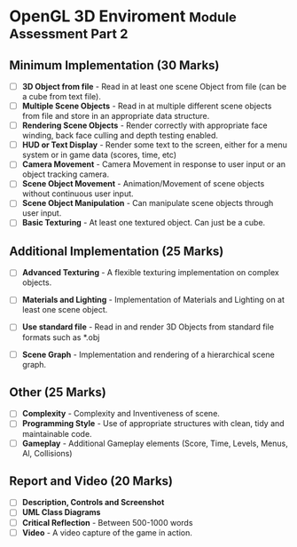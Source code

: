 # OpenGL 3D Enviroment <small>Module Assessment Part 2</small>

## Minimum Implementation (30 Marks)
- [ ] **3D Object from file** - Read in at least one scene Object from file (can be a cube from text file).
- [ ] **Multiple Scene Objects** - Read in at multiple different scene objects from file and store in an appropriate data structure.
- [ ] **Rendering Scene Objects** - Render correctly with appropriate face winding, back face culling and depth testing enabled.
- [ ] **HUD or Text Display** - Render some text to the screen, either for a menu system or in game data (scores, time, etc)
- [ ] **Camera Movement** - Camera Movement in response to user input or an object tracking camera.
- [ ] **Scene Object Movement** - Animation/Movement of scene objects without continuous user input.
- [ ] **Scene Object Manipulation** - Can manipulate scene objects through user input.
- [ ] **Basic Texturing** - At least one textured object. Can just be a cube.

## Additional Implementation (25 Marks)
- [ ] **Advanced Texturing** - A flexible texturing implementation on complex objects.
- [ ] **Materials and Lighting** - Implementation of Materials and Lighting on at least one scene object.
- [ ] **Use standard file** - Read in and render 3D Objects from standard file formats such as *.obj
- [ ] **Scene Graph** - Implementation and rendering of a hierarchical scene graph.


## Other (25 Marks)
- [ ] **Complexity** - Complexity and Inventiveness of scene.
- [ ] **Programming Style** - Use of appropriate structures with clean, tidy and maintainable code.
- [ ] **Gameplay** - Additional Gameplay elements (Score, Time, Levels, Menus, Al, Collisions)

## Report and Video (20 Marks)
- [ ] **Description, Controls and Screenshot**
- [ ] **UML Class Diagrams**
- [ ] **Critical Reflection** - Between 500-1000 words
- [ ] **Video** - A video capture of the game in action.
